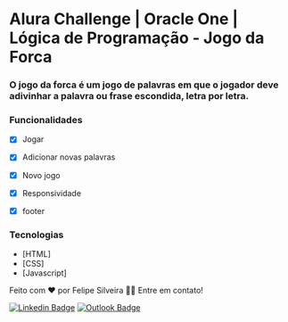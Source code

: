 # Alura Challenge | Oracle One | Lógica de Programação - Jogo da Forca
### O jogo da forca é um jogo de palavras em que o jogador deve adivinhar a palavra ou frase escondida, letra por letra.

###  Funcionalidades

- [x] Jogar
- [x] Adicionar novas palavras
- [x] Novo jogo
- [x] Responsividade 
- [x] footer


### Tecnologias

- [HTML]
- [CSS]
- [Javascript]


Feito com ❤️ por Felipe Silveira 👋🏽 Entre em contato!

 [![Linkedin Badge](https://img.shields.io/badge/-Felipe-blue?style=flat-square&logo=Linkedin&logoColor=white&link=https://www.linkedin.com/in/felipesilveirasp//)](https://www.linkedin.com/in/felipesilveirasp/) 
[![Outlook Badge](https://img.shields.io/badge/-felipe.silveira4@fatec.sp.gov.br-c14438?style=flat-square&logo=Outlook&logoColor=white&link=mailto:felipe.silveira4@fatec.sp.gov.br)](mailto:felipe.silveira4@fatec.sp.gov.br)
